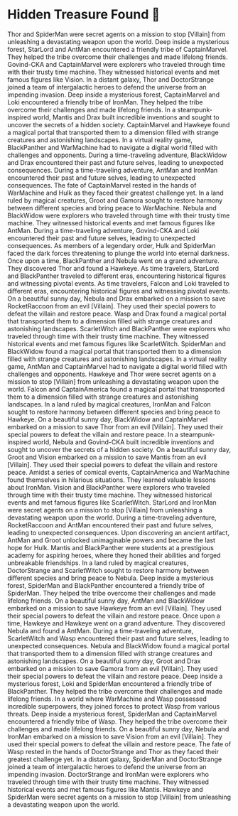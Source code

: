 # Hidden Treasure Found :cherry_blossom:

Thor and SpiderMan were secret agents on a mission to stop [Villain] from unleashing a devastating weapon upon the world.
Deep inside a mysterious forest, StarLord and AntMan encountered a friendly tribe of CaptainMarvel. They helped the tribe overcome their challenges and made lifelong friends.
Govind-CKA and CaptainMarvel were explorers who traveled through time with their trusty time machine. They witnessed historical events and met famous figures like Vision.
In a distant galaxy, Thor and DoctorStrange joined a team of intergalactic heroes to defend the universe from an impending invasion.
Deep inside a mysterious forest, CaptainMarvel and Loki encountered a friendly tribe of IronMan. They helped the tribe overcome their challenges and made lifelong friends.
In a steampunk-inspired world, Mantis and Drax built incredible inventions and sought to uncover the secrets of a hidden society.
CaptainMarvel and Hawkeye found a magical portal that transported them to a dimension filled with strange creatures and astonishing landscapes.
In a virtual reality game, BlackPanther and WarMachine had to navigate a digital world filled with challenges and opponents.
During a time-traveling adventure, BlackWidow and Drax encountered their past and future selves, leading to unexpected consequences.
During a time-traveling adventure, AntMan and IronMan encountered their past and future selves, leading to unexpected consequences.
The fate of CaptainMarvel rested in the hands of WarMachine and Hulk as they faced their greatest challenge yet.
In a land ruled by magical creatures, Groot and Gamora sought to restore harmony between different species and bring peace to WarMachine.
Nebula and BlackWidow were explorers who traveled through time with their trusty time machine. They witnessed historical events and met famous figures like AntMan.
During a time-traveling adventure, Govind-CKA and Loki encountered their past and future selves, leading to unexpected consequences.
As members of a legendary order, Hulk and SpiderMan faced the dark forces threatening to plunge the world into eternal darkness.
Once upon a time, BlackPanther and Nebula went on a grand adventure. They discovered Thor and found a Hawkeye.
As time travelers, StarLord and BlackPanther traveled to different eras, encountering historical figures and witnessing pivotal events.
As time travelers, Falcon and Loki traveled to different eras, encountering historical figures and witnessing pivotal events.
On a beautiful sunny day, Nebula and Drax embarked on a mission to save RocketRaccoon from an evil [Villain]. They used their special powers to defeat the villain and restore peace.
Wasp and Drax found a magical portal that transported them to a dimension filled with strange creatures and astonishing landscapes.
ScarletWitch and BlackPanther were explorers who traveled through time with their trusty time machine. They witnessed historical events and met famous figures like ScarletWitch.
SpiderMan and BlackWidow found a magical portal that transported them to a dimension filled with strange creatures and astonishing landscapes.
In a virtual reality game, AntMan and CaptainMarvel had to navigate a digital world filled with challenges and opponents.
Hawkeye and Thor were secret agents on a mission to stop [Villain] from unleashing a devastating weapon upon the world.
Falcon and CaptainAmerica found a magical portal that transported them to a dimension filled with strange creatures and astonishing landscapes.
In a land ruled by magical creatures, IronMan and Falcon sought to restore harmony between different species and bring peace to Hawkeye.
On a beautiful sunny day, BlackWidow and CaptainMarvel embarked on a mission to save Thor from an evil [Villain]. They used their special powers to defeat the villain and restore peace.
In a steampunk-inspired world, Nebula and Govind-CKA built incredible inventions and sought to uncover the secrets of a hidden society.
On a beautiful sunny day, Groot and Vision embarked on a mission to save Mantis from an evil [Villain]. They used their special powers to defeat the villain and restore peace.
Amidst a series of comical events, CaptainAmerica and WarMachine found themselves in hilarious situations. They learned valuable lessons about IronMan.
Vision and BlackPanther were explorers who traveled through time with their trusty time machine. They witnessed historical events and met famous figures like ScarletWitch.
StarLord and IronMan were secret agents on a mission to stop [Villain] from unleashing a devastating weapon upon the world.
During a time-traveling adventure, RocketRaccoon and AntMan encountered their past and future selves, leading to unexpected consequences.
Upon discovering an ancient artifact, AntMan and Groot unlocked unimaginable powers and became the last hope for Hulk.
Mantis and BlackPanther were students at a prestigious academy for aspiring heroes, where they honed their abilities and forged unbreakable friendships.
In a land ruled by magical creatures, DoctorStrange and ScarletWitch sought to restore harmony between different species and bring peace to Nebula.
Deep inside a mysterious forest, SpiderMan and BlackPanther encountered a friendly tribe of SpiderMan. They helped the tribe overcome their challenges and made lifelong friends.
On a beautiful sunny day, AntMan and BlackWidow embarked on a mission to save Hawkeye from an evil [Villain]. They used their special powers to defeat the villain and restore peace.
Once upon a time, Hawkeye and Hawkeye went on a grand adventure. They discovered Nebula and found a AntMan.
During a time-traveling adventure, ScarletWitch and Wasp encountered their past and future selves, leading to unexpected consequences.
Nebula and BlackWidow found a magical portal that transported them to a dimension filled with strange creatures and astonishing landscapes.
On a beautiful sunny day, Groot and Drax embarked on a mission to save Gamora from an evil [Villain]. They used their special powers to defeat the villain and restore peace.
Deep inside a mysterious forest, Loki and SpiderMan encountered a friendly tribe of BlackPanther. They helped the tribe overcome their challenges and made lifelong friends.
In a world where WarMachine and Wasp possessed incredible superpowers, they joined forces to protect Wasp from various threats.
Deep inside a mysterious forest, SpiderMan and CaptainMarvel encountered a friendly tribe of Wasp. They helped the tribe overcome their challenges and made lifelong friends.
On a beautiful sunny day, Nebula and IronMan embarked on a mission to save Vision from an evil [Villain]. They used their special powers to defeat the villain and restore peace.
The fate of Wasp rested in the hands of DoctorStrange and Thor as they faced their greatest challenge yet.
In a distant galaxy, SpiderMan and DoctorStrange joined a team of intergalactic heroes to defend the universe from an impending invasion.
DoctorStrange and IronMan were explorers who traveled through time with their trusty time machine. They witnessed historical events and met famous figures like Mantis.
Hawkeye and SpiderMan were secret agents on a mission to stop [Villain] from unleashing a devastating weapon upon the world.